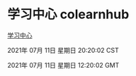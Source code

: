# 学习中心 colearnhub
[学习中心](http://59.174.26.185:56308/colearnhub/)

2021年 07月 11日 星期日 20:20:02 CST

2021年 07月 11日 星期日 12:20:02 GMT
